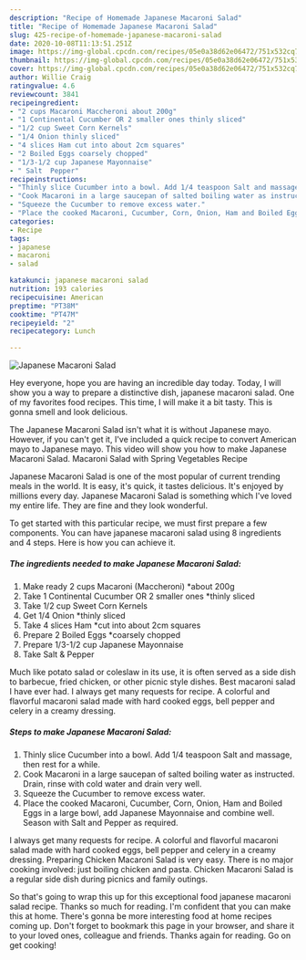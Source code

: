 ```yaml
---
description: "Recipe of Homemade Japanese Macaroni Salad"
title: "Recipe of Homemade Japanese Macaroni Salad"
slug: 425-recipe-of-homemade-japanese-macaroni-salad
date: 2020-10-08T11:13:51.251Z
image: https://img-global.cpcdn.com/recipes/05e0a38d62e06472/751x532cq70/japanese-macaroni-salad-recipe-main-photo.jpg
thumbnail: https://img-global.cpcdn.com/recipes/05e0a38d62e06472/751x532cq70/japanese-macaroni-salad-recipe-main-photo.jpg
cover: https://img-global.cpcdn.com/recipes/05e0a38d62e06472/751x532cq70/japanese-macaroni-salad-recipe-main-photo.jpg
author: Willie Craig
ratingvalue: 4.6
reviewcount: 3841
recipeingredient:
- "2 cups Macaroni Maccheroni about 200g"
- "1 Continental Cucumber OR 2 smaller ones thinly sliced"
- "1/2 cup Sweet Corn Kernels"
- "1/4 Onion thinly sliced"
- "4 slices Ham cut into about 2cm squares"
- "2 Boiled Eggs coarsely chopped"
- "1/3-1/2 cup Japanese Mayonnaise"
- " Salt  Pepper"
recipeinstructions:
- "Thinly slice Cucumber into a bowl. Add 1/4 teaspoon Salt and massage, then rest for a while."
- "Cook Macaroni in a large saucepan of salted boiling water as instructed. Drain, rinse with cold water and drain very well."
- "Squeeze the Cucumber to remove excess water."
- "Place the cooked Macaroni, Cucumber, Corn, Onion, Ham and Boiled Eggs in a large bowl, add Japanese Mayonnaise and combine well. Season with Salt and Pepper as required."
categories:
- Recipe
tags:
- japanese
- macaroni
- salad

katakunci: japanese macaroni salad 
nutrition: 193 calories
recipecuisine: American
preptime: "PT38M"
cooktime: "PT47M"
recipeyield: "2"
recipecategory: Lunch

---
```



![Japanese Macaroni Salad](https://img-global.cpcdn.com/recipes/05e0a38d62e06472/751x532cq70/japanese-macaroni-salad-recipe-main-photo.jpg)

Hey everyone, hope you are having an incredible day today. Today, I will show you a way to prepare a distinctive dish, japanese macaroni salad. One of my favorites food recipes. This time, I will make it a bit tasty. This is gonna smell and look delicious.

The Japanese Macaroni Salad isn&#39;t what it is without Japanese mayo. However, if you can&#39;t get it, I&#39;ve included a quick recipe to convert American mayo to Japanese mayo. This video will show you how to make Japanese Macaroni Salad. Macaroni Salad with Spring Vegetables Recipe

Japanese Macaroni Salad is one of the most popular of current trending meals in the world. It is easy, it's quick, it tastes delicious. It's enjoyed by millions every day. Japanese Macaroni Salad is something which I've loved my entire life. They are fine and they look wonderful.


To get started with this particular recipe, we must first prepare a few components. You can have japanese macaroni salad using 8 ingredients and 4 steps. Here is how you can achieve it.

<!--inarticleads1-->

##### The ingredients needed to make Japanese Macaroni Salad:

1. Make ready 2 cups Macaroni (Maccheroni) *about 200g
1. Take 1 Continental Cucumber OR 2 smaller ones *thinly sliced
1. Take 1/2 cup Sweet Corn Kernels
1. Get 1/4 Onion *thinly sliced
1. Take 4 slices Ham *cut into about 2cm squares
1. Prepare 2 Boiled Eggs *coarsely chopped
1. Prepare 1/3-1/2 cup Japanese Mayonnaise
1. Take  Salt &amp; Pepper


Much like potato salad or coleslaw in its use, it is often served as a side dish to barbecue, fried chicken, or other picnic style dishes. Best macaroni salad I have ever had. I always get many requests for recipe. A colorful and flavorful macaroni salad made with hard cooked eggs, bell pepper and celery in a creamy dressing. 

<!--inarticleads2-->

##### Steps to make Japanese Macaroni Salad:

1. Thinly slice Cucumber into a bowl. Add 1/4 teaspoon Salt and massage, then rest for a while.
1. Cook Macaroni in a large saucepan of salted boiling water as instructed. Drain, rinse with cold water and drain very well.
1. Squeeze the Cucumber to remove excess water.
1. Place the cooked Macaroni, Cucumber, Corn, Onion, Ham and Boiled Eggs in a large bowl, add Japanese Mayonnaise and combine well. Season with Salt and Pepper as required.


I always get many requests for recipe. A colorful and flavorful macaroni salad made with hard cooked eggs, bell pepper and celery in a creamy dressing. Preparing Chicken Macaroni Salad is very easy. There is no major cooking involved: just boiling chicken and pasta. Chicken Macaroni Salad is a regular side dish during picnics and family outings. 

So that's going to wrap this up for this exceptional food japanese macaroni salad recipe. Thanks so much for reading. I'm confident that you can make this at home. There's gonna be more interesting food at home recipes coming up. Don't forget to bookmark this page in your browser, and share it to your loved ones, colleague and friends. Thanks again for reading. Go on get cooking!
